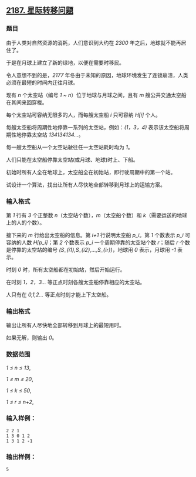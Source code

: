 ## [2187. 星际转移问题](https://www.acwing.com/problem/content/2189/)

### 题目

由于人类对自然资源的消耗，人们意识到大约在 *2300* 年之后，地球就不能再居住了。

于是在月球上建立了新的绿地，以便在需要时移民。

令人意想不到的是，*2177* 年冬由于未知的原因，地球环境发生了连锁崩溃，人类必须在最短的时间内迁往月球。

现有 *n* 个太空站（编号 *1 ~ n*）位于地球与月球之间，且有 *m* 艘公共交通太空船在其间来回穿梭。

每个太空站可容纳无限多的人，而每艘太空船 *i* 只可容纳 *H[i]* 个人。

每艘太空船将周期性地停靠一系列的太空站，例如：*(1，3，4)* 表示该太空船将周期性地停靠太空站 *134134134…*。

每一艘太空船从一个太空站驶往任一太空站耗时均为 *1*。

人们只能在太空船停靠太空站(或月球、地球)时上、下船。

初始时所有人全在地球上，太空船全在初始站，即行驶周期中的第一个站。

试设计一个算法，找出让所有人尽快地全部转移到月球上的运输方案。

### 输入格式

第 *1* 行有 *3* 个正整数 *n*（太空站个数），*m*（太空船个数）和 *k*（需要运送的地球上的人的个数）。

接下来的 *m* 行给出太空船的信息。第 *i+1* 行说明太空船 *p_i*。第 *1* 个数表示 *p_i* 可容纳的人数 *H[p_i]*；第 *2* 个数表示 *p_i* 一个周期停靠的太空站个数 *r*；随后 *r* 个数是停靠的太空站的编号 *(S_{i1},S_{i2},…,S_{ir})*，地球用 *0* 表示，月球用 *-1* 表示。

时刻 *0* 时，所有太空船都在初始站，然后开始运行。

在时刻 *1，2，3…* 等正点时刻各艘太空船停靠相应的太空站。

人只有在 *0,1,2…* 等正点时刻才能上下太空船。

### 输出格式

输出让所有人尽快地全部转移到月球上的最短用时。

如果无解，则输出 *0*。

### 数据范围

*1 ≤ n ≤ 13*,

*1 ≤ m ≤ 20*,

*1 ≤ k ≤ 50*,

*1 ≤ r ≤ n+2*,

### 输入样例：

```
2 2 1
1 3 0 1 2
1 3 1 2 -1
```

### 输出样例：

```
5
```
